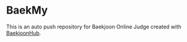 # BaekMy
This is an auto push repository for Baekjoon Online Judge created with [BaekjoonHub](https://github.com/BaekjoonHub/BaekjoonHub).
